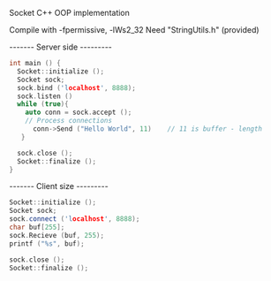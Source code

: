 Socket C++ OOP implementation

Compile with -fpermissive, -lWs2_32
Need "StringUtils.h" (provided)

------- Server side ---------
```C++
int main () {
  Socket::initialize ();
  Socket sock;
  sock.bind ('localhost', 8888);
  sock.listen ()
  while (true){
    auto conn = sock.accept ();
    // Process connections
      conn->Send ("Hello World", 11)    // 11 is buffer - length
   }

  sock.close ();
  Socket::finalize ();
}
```

------- Client size ---------

```C++
Socket::initialize ();
Socket sock;
sock.connect ('localhost', 8888);
char buf[255];
sock.Recieve (buf, 255);
printf ("%s", buf);

sock.close ();
Socket::finalize ();

```
